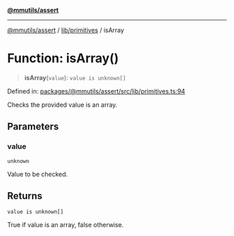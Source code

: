 [**@mmutils/assert**](../../../README.md)

***

[@mmutils/assert](../../../modules.md) / [lib/primitives](../README.md) / isArray

# Function: isArray()

> **isArray**(`value`): `value is unknown[]`

Defined in: [packages/@mmutils/assert/src/lib/primitives.ts:94](https://github.com/mastermind-0xff/-mm-monorepo/blob/ca3710bd8bb8c2ee105ac4cbba3822a7d96ba98d/packages/@mmutils/assert/src/lib/primitives.ts#L94)

Checks the provided value is an array.

## Parameters

### value

`unknown`

Value to be checked.

## Returns

`value is unknown[]`

True if value is an array, false otherwise.

